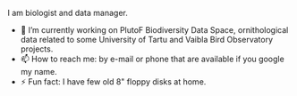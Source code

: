 I am biologist and data manager.
- 🔭 I’m currently working on PlutoF Biodiversity Data Space, ornithological data related to some University of Tartu and Vaibla Bird Observatory projects.
- 📫 How to reach me: by e-mail or phone that are available if you google my name.
- ⚡ Fun fact: I have few old 8" floppy disks at home.

